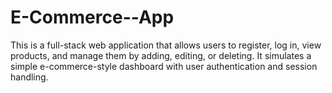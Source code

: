 # E-Commerce--App
This is a full-stack web application that allows users to register, log in, view products, and manage them by adding, editing, or deleting. It simulates a simple e-commerce-style dashboard with user authentication and session handling.
